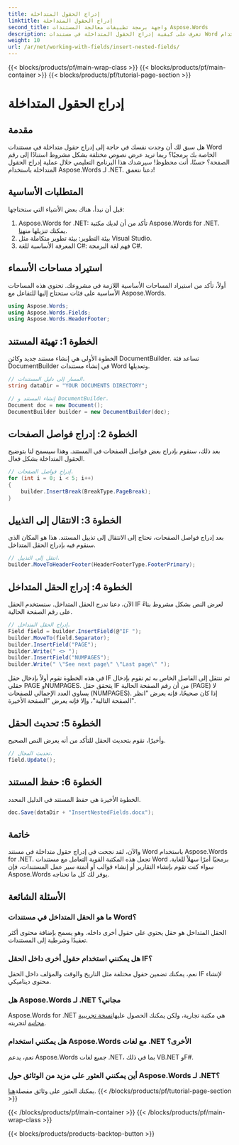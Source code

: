 ```yaml
---
title: إدراج الحقول المتداخلة
linktitle: إدراج الحقول المتداخلة
second_title: واجهة برمجة تطبيقات معالجة المستندات Aspose.Words
description: تعرف على كيفية إدراج الحقول المتداخلة في مستندات Word باستخدام Aspose.Words for .NET من خلال دليلنا خطوة بخطوة. مثالي للمطورين الذين يتطلعون إلى أتمتة إنشاء المستندات.
weight: 10
url: /ar/net/working-with-fields/insert-nested-fields/
---
```


{{< blocks/products/pf/main-wrap-class >}}
{{< blocks/products/pf/main-container >}}
{{< blocks/products/pf/tutorial-page-section >}}

# إدراج الحقول المتداخلة

## مقدمة

هل سبق لك أن وجدت نفسك في حاجة إلى إدراج حقول متداخلة في مستندات Word الخاصة بك برمجيًا؟ ربما تريد عرض نصوص مختلفة بشكل مشروط استنادًا إلى رقم الصفحة؟ حسنًا، أنت محظوظ! سيرشدك هذا البرنامج التعليمي خلال عملية إدراج الحقول المتداخلة باستخدام Aspose.Words لـ .NET. دعنا نتعمق!

## المتطلبات الأساسية

قبل أن نبدأ، هناك بعض الأشياء التي ستحتاجها:

1.  Aspose.Words for .NET: تأكد من أن لديك مكتبة Aspose.Words for .NET. يمكنك تنزيلها من[هنا](https://releases.aspose.com/words/net/).
2. بيئة التطوير: بيئة تطوير متكاملة مثل Visual Studio.
3. المعرفة الأساسية للغة C#: فهم لغة البرمجة C#.

## استيراد مساحات الأسماء

أولاً، تأكد من استيراد المساحات الأساسية اللازمة في مشروعك. تحتوي هذه المساحات الأساسية على فئات ستحتاج إليها للتفاعل مع Aspose.Words.

```csharp
using Aspose.Words;
using Aspose.Words.Fields;
using Aspose.Words.HeaderFooter;
```

## الخطوة 1: تهيئة المستند

الخطوة الأولى هي إنشاء مستند جديد وكائن DocumentBuilder. تساعد فئة DocumentBuilder في إنشاء مستندات Word وتعديلها.

```csharp
// المسار إلى دليل المستندات.
string dataDir = "YOUR DOCUMENTS DIRECTORY";

// إنشاء المستند و DocumentBuilder.
Document doc = new Document();
DocumentBuilder builder = new DocumentBuilder(doc);
```

## الخطوة 2: إدراج فواصل الصفحات

بعد ذلك، سنقوم بإدراج بعض فواصل الصفحات في المستند. وهذا سيسمح لنا بتوضيح الحقول المتداخلة بشكل فعال.

```csharp
// إدراج فواصل الصفحات.
for (int i = 0; i < 5; i++)
{
    builder.InsertBreak(BreakType.PageBreak);
}
```

## الخطوة 3: الانتقال إلى التذييل

بعد إدراج فواصل الصفحات، نحتاج إلى الانتقال إلى تذييل المستند. هذا هو المكان الذي سنقوم فيه بإدراج الحقل المتداخل.

```csharp
// انتقل إلى التذييل.
builder.MoveToHeaderFooter(HeaderFooterType.FooterPrimary);
```

## الخطوة 4: إدراج الحقل المتداخل

الآن، دعنا ندرج الحقل المتداخل. سنستخدم الحقل IF لعرض النص بشكل مشروط بناءً على رقم الصفحة الحالية.

```csharp
// إدراج الحقل المتداخل.
Field field = builder.InsertField(@"IF ");
builder.MoveTo(field.Separator);
builder.InsertField("PAGE");
builder.Write(" <> ");
builder.InsertField("NUMPAGES");
builder.Write(" \"See next page\" \"Last page\" ");
```

في هذه الخطوة نقوم أولاً بإدخال حقل IF ثم ننتقل إلى الفاصل الخاص به ثم نقوم بإدخال حقلي PAGE وNUMPAGES. يتحقق حقل IF من أن رقم الصفحة الحالية (PAGE) لا يساوي العدد الإجمالي للصفحات (NUMPAGES). إذا كان صحيحًا، فإنه يعرض "انظر الصفحة التالية"، وإلا فإنه يعرض "الصفحة الأخيرة".

## الخطوة 5: تحديث الحقل

وأخيرًا، نقوم بتحديث الحقل للتأكد من أنه يعرض النص الصحيح.

```csharp
// تحديث المجال.
field.Update();
```

## الخطوة 6: حفظ المستند

الخطوة الأخيرة هي حفظ المستند في الدليل المحدد.

```csharp
doc.Save(dataDir + "InsertNestedFields.docx");
```

## خاتمة

والآن، لقد نجحت في إدراج حقول متداخلة في مستند Word باستخدام Aspose.Words for .NET. تجعل هذه المكتبة القوية التعامل مع مستندات Word برمجيًا أمرًا سهلاً للغاية. سواء كنت تقوم بإنشاء التقارير أو إنشاء قوالب أو أتمتة سير عمل المستندات، فإن Aspose.Words يوفر لك كل ما تحتاجه.

## الأسئلة الشائعة

### ما هو الحقل المتداخل في مستندات Word؟
الحقل المتداخل هو حقل يحتوي على حقول أخرى داخله. وهو يسمح بإضافة محتوى أكثر تعقيدًا وشرطية إلى المستندات.

### هل يمكنني استخدام حقول أخرى داخل الحقل IF؟
نعم، يمكنك تضمين حقول مختلفة مثل التاريخ والوقت والمؤلف داخل الحقل IF لإنشاء محتوى ديناميكي.

### هل Aspose.Words لـ .NET مجاني؟
 Aspose.Words for .NET هي مكتبة تجارية، ولكن يمكنك الحصول عليها[نسخة تجريبية مجانية](https://releases.aspose.com/) لتجربته.

### هل يمكنني استخدام Aspose.Words مع لغات .NET الأخرى؟
نعم، يدعم Aspose.Words جميع لغات .NET، بما في ذلك VB.NET وF#.

### أين يمكنني العثور على مزيد من الوثائق حول Aspose.Words لـ .NET؟
 يمكنك العثور على وثائق مفصلة[هنا](https://reference.aspose.com/words/net/).
{{< /blocks/products/pf/tutorial-page-section >}}

{{< /blocks/products/pf/main-container >}}
{{< /blocks/products/pf/main-wrap-class >}}

{{< blocks/products/products-backtop-button >}}
